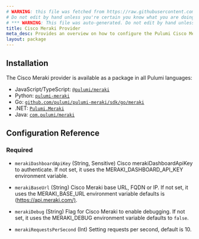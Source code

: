 ```yaml
---
# WARNING: this file was fetched from https://raw.githubusercontent.com/pulumi/pulumi-meraki/v0.4.0/docs/_index.md
# Do not edit by hand unless you're certain you know what you are doing!
# *** WARNING: This file was auto-generated. Do not edit by hand unless you're certain you know what you are doing! ***
title: Cisco Meraki Provider
meta_desc: Provides an overview on how to configure the Pulumi Cisco Meraki provider.
layout: package
---
```

## Installation

The Cisco Meraki provider is available as a package in all Pulumi languages:

* JavaScript/TypeScript: [`@pulumi/meraki`](https://www.npmjs.com/package/@pulumi/meraki)
* Python: [`pulumi-meraki`](https://pypi.org/project/pulumi-meraki/)
* Go: [`github.com/pulumi/pulumi-meraki/sdk/go/meraki`](https://github.com/pulumi/pulumi-meraki)
* .NET: [`Pulumi.Meraki`](https://www.nuget.org/packages/Pulumi.Meraki)
* Java: [`com.pulumi/meraki`](https://central.sonatype.com/artifact/com.pulumi/meraki)
## Configuration Reference
### Required
- `merakiDashboardApiKey` (String, Sensitive) Cisco  merakiDashboardApiKey to authenticate. If not set, it uses the MERAKI_DASHBOARD_API_KEY environment variable.

- `merakiBaseUrl` (String) Cisco Meraki base URL, FQDN or IP. If not set, it uses the MERAKI_BASE_URL environment variable defaults is (<https://api.meraki.com/)>.
- `merakiDebug` (String) Flag for Cisco Meraki to enable debugging. If not set, it uses the MERAKI_DEBUG environment variable defaults to `false`.
- `merakiRequestsPerSecond` (Int) Setting requests per second, default is 10.